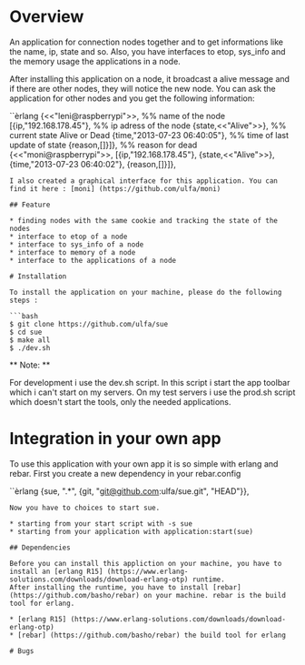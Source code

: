 # Overview

An application for connection nodes together and to get informations like the name, ip, state and so.
Also, you have interfaces to etop, sys_info and the memory usage the applications in a node.

After installing this application on a node, it broadcast a alive message and if there are other nodes, they will 
notice the new node. You can ask the application for other nodes and you get the following information:

``èrlang
{<<"leni@raspberrypi">>,                %% name of the node
  [{ip,"192.168.178.45"},               %% ip adress of the node
   {state,<<"Alive">>},                 %% current state Alive or Dead
   {time,"2013-07-23 06:40:05"},        %% time of last update of state
   {reason,[]}]},                       %% reason for dead
 {<<"moni@raspberrypi">>,
  [{ip,"192.168.178.45"},
   {state,<<"Alive">>},
   {time,"2013-07-23 06:40:02"},
   {reason,[]}]},
```
I also created a graphical interface for this application. You can find it here : [moni] (https://github.com/ulfa/moni)

## Feature

* finding nodes with the same cookie and tracking the state of the nodes
* interface to etop of a node
* interface to sys_info of a node
* interface to memory of a node
* interface to the applications of a node

# Installation

To install the application on your machine, please do the following steps :

```bash
$ git clone https://github.com/ulfa/sue
$ cd sue
$ make all
$ ./dev.sh
```
** Note: ** 

For development i use the dev.sh script. In this script i start the app toolbar which i can't start on my servers.
On my test servers i use the prod.sh script which doesn't start the tools, only the needed applications. 


# Integration in your own app

To use this application with your own app it is so simple with erlang and rebar.
First you create a new dependency in your rebar.config 

``èrlang
{sue, ".*", {git, "git@github.com:ulfa/sue.git", "HEAD"}},
```
Now you have to choices to start sue. 

* starting from your start script with -s sue
* starting from your application with application:start(sue)

## Dependencies

Before you can install this appliction on your machine, you have to install an [erlang R15] (https://www.erlang-solutions.com/downloads/download-erlang-otp) runtime. 
After installing the runtime, you have to install [rebar] (https://github.com/basho/rebar) on your machine. rebar is the build tool for erlang.

* [erlang R15] (https://www.erlang-solutions.com/downloads/download-erlang-otp)
* [rebar] (https://github.com/basho/rebar) the build tool for erlang

# Bugs
